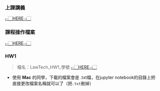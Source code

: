 ### 上課講義 
 [👉🏻HERE👈🏻](https://github.com/SCU-LAWTECH/Project_2020/blob/master/Class_02/1017_002_s.pdf)
 
### 課程操作檔案
  [👉🏻HERE👈🏻](https://github.com/SCU-LAWTECH/Project_2020/blob/master/Class_02/LawTech_02.ipynb)
  
### HW1
> 檔名：LawTech_HW1_學號
  [👉🏻HERE👈🏻](https://github.com/SCU-LAWTECH/Project_2020/blob/master/Class_02/LawTech_02.ipynb)
  
- 使用 **Mac** 的同學，下載的檔案會是 .txt檔，在jupyter notebook的目錄上把直接更改檔案名稱就可以了（把`.txt`刪掉） 

